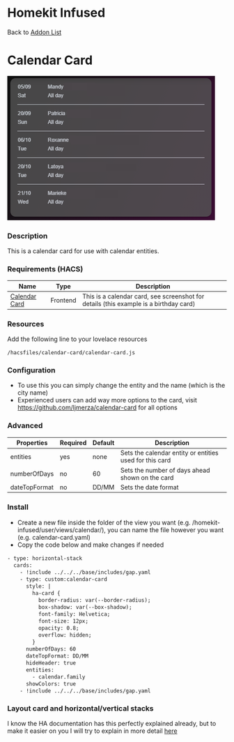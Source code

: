 # Homekit Infused

Back to [Addon List](../addon_list.md)

# Calendar Card
![Homekit Infused](../images/calendar-card.png)

### Description
This is a calendar card for use with calendar entities.

### Requirements (HACS)

| Name | Type  | Description |
|----------------------------------|-------------|---------------------------------------------------------------------------------------------------------------------------------------------------------------------------------------------------------|
| [Calendar Card](https://github.com/ljmerza/calendar-card) | Frontend | This is a calendar card, see screenshot for details (this example is a birthday card) |

### Resources
Add the following line to your lovelace resources 
```
/hacsfiles/calendar-card/calendar-card.js
```

### Configuration
- To use this you can simply change the entity and the name (which is the city name)
- Experienced users can add way more options to the card, visit https://github.com/ljmerza/calendar-card for all options

### Advanced

| Properties | Required | Default | Description |
|----------------------------------|-------------|----------------------------------|----------------------------------------------------------------------------------------------------------------------------------------------------------------------|
| entities | yes | none | Sets the calendar entity or entities used for this card |
| numberOfDays | no | 60 | Sets the number of days ahead shown on the card |
| dateTopFormat | no | DD/MM | Sets the date format |

### Install
- Create a new file inside the folder of the view you want (e.g. /homekit-infused/user/views/calendar/), you can name the file however you want (e.g. calendar-card.yaml)
- Copy the code below and make changes if needed

```
- type: horizontal-stack
  cards:
    - !include ../../../base/includes/gap.yaml
    - type: custom:calendar-card
      style: |
        ha-card {
          border-radius: var(--border-radius);
          box-shadow: var(--box-shadow);
          font-family: Helvetica;
          font-size: 12px;
          opacity: 0.8;
          overflow: hidden;
        }
      numberOfDays: 60
      dateTopFormat: DD/MM
      hideHeader: true
      entities:
        - calendar.family
      showColors: true
    - !include ../../../base/includes/gap.yaml
```

### Layout card and horizontal/vertical stacks
I know the HA documentation has this perfectly explained already, but to make it easier on you I will try to explain in more detail [here](../addons/stacks.md)